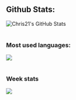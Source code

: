 ## Github Stats:

<a href="https://github.com/Chris166">
<img align="left" alt="Chris21's GitHub Stats" src="https://github-readme-stats.vercel.app/api?username=Chris166&show_icons=true&hide_border=true&theme=tokyonight" />
</a>

<br/>
<br/>

### Most used languages:

<a href="https://github.com/Chris166">
  <img align="center" src="https://github-readme-stats.vercel.app/api/top-langs/?username=chris166&theme=tokyonight&hide_langs_below=1" />
</a>

<br/>
<br/>

### Week stats

<a href="https://github.com/Chris166">
  <img align="center" src="https://github-readme-stats.vercel.app/api/wakatime?username=Chris21&theme=tokyonight" />
</a>

[twitter]: https://twitter.com/21lChrisl12
[youtube]: https://www.youtube.com/channel/UC1BqxiuZ2giJKhLeKgcEjMA?view_as=subscriber
[instagram]: https://www.instagram.com/chris.0021/

